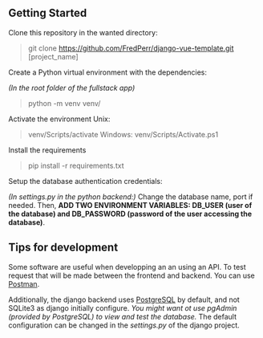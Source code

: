 ## Getting Started
Clone this repository in the wanted directory:
> git clone https://github.com/FredPerr/django-vue-template.git [project_name]

Create a Python virtual environment with the dependencies:

_(In the root folder of the fullstack app)_
> python -m venv venv/

Activate the environment
Unix:
> venv/Scripts/activate
Windows:
> venv/Scripts/Activate.ps1

Install the requirements
> pip install -r requirements.txt


Setup the database authentication credentials:

_(In settings.py in the python backend:)_
Change the database name, port if needed.
Then, **ADD TWO ENVIRONMENT VARIABLES: DB_USER (user of the database) and DB_PASSWORD (password of the user accessing the database)**.


## Tips for development

Some software are useful when developping an an using an API. To test request that will be made between the frontend and backend. You can use [Postman](https://www.postman.com/downloads/).

Additionally, the django backend uses [PostgreSQL](https://www.postgresql.org/download/) by default, and not SQLite3 as django initially configure. <i>You might want ot use pgAdmin (provided by PostgreSQL) to view and test the database.</i> The default configuration can be changed in the _settings.py_ of the django project.
